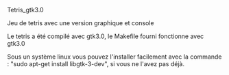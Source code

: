 Tetris_gtk3.0

Jeu de tetris avec une version graphique et console

Le tetris a été compilé avec gtk3.0, le Makefile fourni fonctionne avec gtk3.0

Sous un système linux vous pouvez l'installer facilement avec la commande : "sudo apt-get install libgtk-3-dev", si vous ne l'avez pas déjà.
